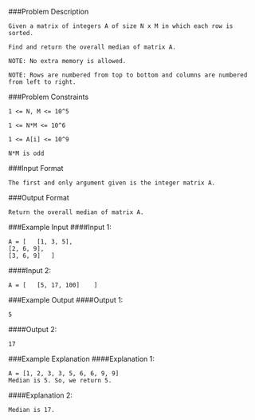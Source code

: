 ###Problem Description
```
Given a matrix of integers A of size N x M in which each row is sorted.

Find and return the overall median of matrix A.

NOTE: No extra memory is allowed.

NOTE: Rows are numbered from top to bottom and columns are numbered from left to right.
```


###Problem Constraints
```
1 <= N, M <= 10^5

1 <= N*M <= 10^6

1 <= A[i] <= 10^9

N*M is odd
```


###Input Format
```
The first and only argument given is the integer matrix A.
```



###Output Format
```
Return the overall median of matrix A.
```



###Example Input
####Input 1:

```
A = [   [1, 3, 5],
[2, 6, 9],
[3, 6, 9]   ]
```
####Input 2:

```
A = [   [5, 17, 100]    ]
```


###Example Output
####Output 1:

```
5
```
####Output 2:

```
17
```


###Example Explanation
####Explanation 1:

```
A = [1, 2, 3, 3, 5, 6, 6, 9, 9]
Median is 5. So, we return 5.
```
####Explanation 2:

```
Median is 17.
```